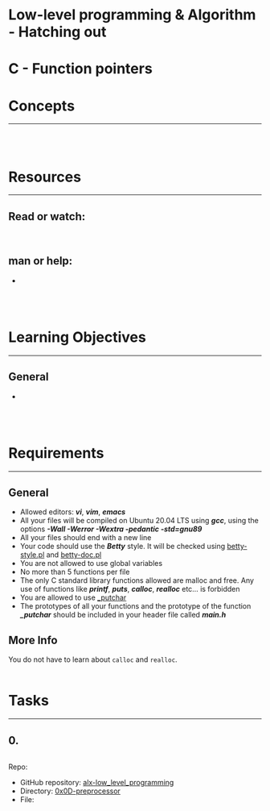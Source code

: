 # Low-level programming & Algorithm - Hatching out
# C - Function pointers



# Concepts
--------------------------------------------------------------------------
[]()
<br /><br />



# Resources
--------------------------------------------------------------------------
## Read or watch:
[]() <br />

## man or help:
- 
<br /><br />



# Learning Objectives
--------------------------------------------------------------------------
## General
* 
<br /><br />



# Requirements
--------------------------------------------------------------------------
## General
* Allowed editors: ***vi***, ***vim***, ***emacs***
* All your files will be compiled on Ubuntu 20.04 LTS using ***gcc***, using the options ***-Wall -Werror -Wextra -pedantic -std=gnu89***
* All your files should end with a new line
* Your code should use the ***Betty*** style. It will be checked using [betty-style.pl](https://github.com/holbertonschool/Betty/blob/master/betty-style.pl) and [betty-doc.pl](https://github.com/holbertonschool/Betty/blob/master/betty-doc.pl)
* You are not allowed to use global variables
* No more than 5 functions per file
* The only C standard library functions allowed are malloc and free. Any use of functions like ***printf***, ***puts***, ***calloc***, ***realloc*** etc… is forbidden
* You are allowed to use [_putchar](https://github.com/pie972/alx-low_level_programming/blob/master/0x04-more_functions_nested_loops/_putchar.c)
* The prototypes of all your functions and the prototype of the function ***_putchar*** should be included in your header file called ***main.h***

## More Info
You do not have to learn about ```calloc``` and ```realloc```.
<br /><br />



# Tasks
--------------------------------------------------------------------------
## 0. 

```bash
```
Repo:
- GitHub repository: [alx-low_level_programming](https://github.com/pie972/alx-low_level_programming)
- Directory: [0x0D-preprocessor](https://github.com/pie972/alx-low_level_programming/edit/master/0x0D-preprocessor)
- File: [](https://github.com/pie972/alx-low_level_programming/edit/master/0x0D-preprocessor/)<br />



## 
